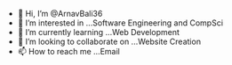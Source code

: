 - 👋 Hi, I’m @ArnavBali36
- 👀 I’m interested in ...Software Engineering and CompSci
- 🌱 I’m currently learning ...Web Development
- 💞️ I’m looking to collaborate on ...Website Creation
- 📫 How to reach me ...Email

<!---
ArnavBali36/ArnavBali36 is a ✨ special ✨ repository because its `README.md` (this file) appears on your GitHub profile.
You can click the Preview link to take a look at your changes.
--->
